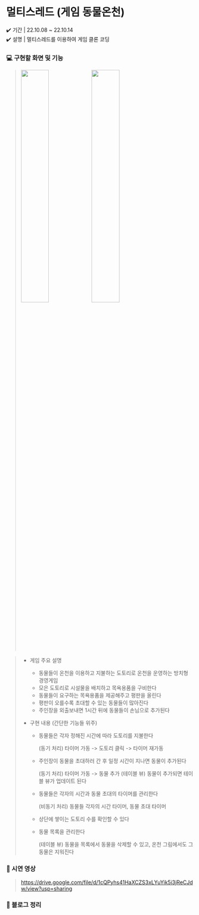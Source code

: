 # 멀티스레드 (게임 동물온천)
✔️ 기간 | 22.10.08 ~ 22.10.14  
✔️ 설명 | 멀티스레드를 이용하여 게임 클론 코딩

### 💻 구현할 화면 및 기능
> <img width="40%" src="https://github.com/yujeong-kwon/RisingCamp/assets/94073724/aa069889-f946-40c4-bda4-4330c3a015eb.png"/>   <img width="40%" src="https://github.com/yujeong-kwon/RisingCamp/assets/94073724/149c8ca7-cd32-4ae0-b6b4-6b374c09d2b9.png"/>

> * 게임 주요 설명
>   - 동물들이 온천을 이용하고 지불하는 도토리로 온천을 운영하는 방치형 경영게임
>   - 모은 도토리로 시설물을 배치하고 목욕용품을 구비한다
>   - 동물들이 요구하는 목욕용품을 제공해주고 평판을 올린다
>   - 평판이 오를수록 초대할 수 있는 동물들이 많아진다
>   - 주인장을 외출보내면 1시간 뒤에 동물들이 손님으로 추가된다
>
> * 구현 내용 (간단한 기능들 위주)
>   - 동물들은 각자 정해진 시간에 따라 도토리를 지불한다
>     
>     (동기 처리) 타이머 가동 -> 도토리 클릭 -> 타이머 재가동
>   - 주인장이 동물을 초대하러 간 후 일정 시간이 지나면 동물이 추가된다
>     
>     (동기 처리) 타이머 가동 -> 동물 추가
>     (테이블 뷰) 동물이 추가되면 테이블 뷰가 업데이트 된다
>     
>   - 동물들은 각자의 시간과 동물 초대의 타이머를 관리한다
>     
>     (비동기 처리) 동물들 각자의 시간 타이머, 동물 초대 타이머
>     
>   - 상단에 쌓이는 도토리 수를 확인할 수 있다
>   - 동물 목록을 관리한다
>     
>       (테이블 뷰) 동물을 목록에서 동물을 삭제할 수 있고, 온천 그림에서도 그 동물은 지워진다
>

### 📱 시연 영상
> https://drive.google.com/file/d/1cQPyhs41HaXCZS3xLYuYik5i3jReCJdw/view?usp=sharing 

### 🔗 블로그 정리
> 
